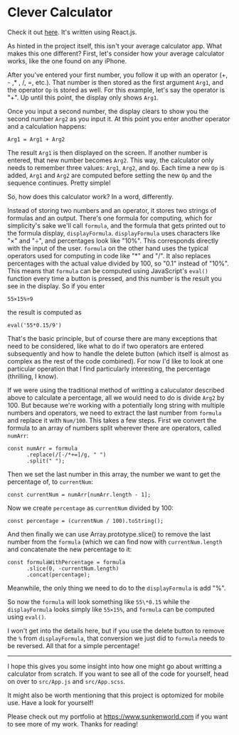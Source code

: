# Clever Calculator

Check it out [here](https://www.sunkenworld.com/calculator). It's written using React.js.

As hinted in the project itself, this isn't your average calculator app. What makes this one different? First, let's consider how your average calculator works, like the one found on any iPhone.

After you've entered your first number, you follow it up with an operator (+, - ,* , /, =, etc.). That number is then stored as the first argument `Arg1`, and the operator `Op` is stored as well. For this example, let's say the operator is "+". Up until this point, the display only shows `Arg1`.

Once you input a second number, the display clears to show you the second number `Arg2` as you input it. At this point you enter another operator and a calculation happens: 
```
Arg1 = Arg1 + Arg2
```
The result `Arg1` is then displayed on the screen. If another number is entered, that new number becomes `Arg2`. This way, the calculator only needs to remember three values: `Arg1`, `Arg2`, and `Op`. Each time a new `Op` is added, `Arg1` and `Arg2` are computed before setting the new `Op` and the sequence continues. Pretty simple!

So, how does this calculator work? In a word, differently.

Instead of storing two numbers and an operator, it stores two strings of formulas and an output. There's one formula for computing, which for simplicity's sake we'll call `formula`, and the formula that gets printed out to the formula display, `displayFormula`. `displayFormula` uses characters like "×" and "÷", and percentages look like "10%". This corresponds directly with the input of the user. `formula` on the other hand uses the typical operators used for computing in code like "\*" and "/". It also replaces percentages with the actual value divided by 100, so "0.1" instead of "10%". This means that `formula` can be computed using JavaScript's `eval()` function every time a button is pressed, and this number is the result you see in the display. So if you enter
```
55×15%÷9
```
the result is computed as
```
eval('55*0.15/9')
```
That's the basic principle, but of course there are many exceptions that need to be considered, like what to do if two operators are entered subsequently and how to handle the delete button (which itself is almost as complex as the rest of the code combined). For now I'd like to look at one particular operation that I find particularly interesting, the percentage (thrilling, I know).

If we were using the traditional method of writting a caluculator described above to calculate a percentage, all we would need to do is divide `Arg2` by 100. But because we're working with a potentially long string with multiple numbers and operators, we need to extract the last number from `formula` and replace it with `Num/100`. This takes a few steps. First we convert the formula to an array of numbers split wherever there are operators, called `numArr`: 
```
const numArr = formula
      .replace(/[-/*+=]/g, " ")
      .split(" ");
```
Then we set the last number in this array, the number we want to get the percentage of, to `currentNum`:
```
const currentNum = numArr[numArr.length - 1];
```
Now we create `percentage` as `currentNum` divided by 100:
```
const percentage = (currentNum / 100).toString();
```
And then finally we can use Array.prototype.slice() to remove the last number from the `formula` (which we can find now with `currentNum.length` and concatenate the new percentage to it:
```
const formulaWithPercentage = formula
      .slice(0, -currentNum.length)
      .concat(percentage);
```
Meanwhile, the only thing we need to do to the `displayFormula` is add "%".

So now the `formula` will look something like `55\*0.15` while the `displayFormula` looks simply like `55×15%`, and `formula` can be computed using `eval()`.

I won't get into the details here, but if you use the delete button to remove the `%` from `displayFormula`, that conversion we just did to `formula` needs to be reversed. All that for a simple percentage!

***

I hope this gives you some insight into how one might go about writting a calculator from scratch. If you want to see all of the code for yourself, head on over to `src/App.js` and `src/App.scss`.

It might also be worth mentioning that this project is optomized for mobile use. Have a look for yourself!

Please check out my portfolio at https://www.sunkenworld.com if you want to see more of my work. Thanks for reading!
